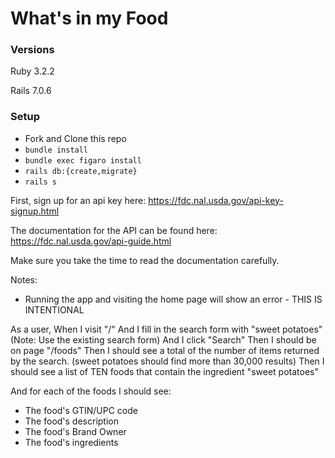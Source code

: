 # What's in my Food

### Versions

Ruby 3.2.2

Rails 7.0.6

### Setup

- Fork and Clone this repo
- `bundle install`
- `bundle exec figaro install`
- `rails db:{create,migrate}`
- `rails s`

First, sign up for an api key here: https://fdc.nal.usda.gov/api-key-signup.html

The documentation for the API can be found here: https://fdc.nal.usda.gov/api-guide.html

Make sure you take the time to read the documentation carefully. 

Notes:
  * Running the app and visiting the home page will show an error - THIS IS INTENTIONAL


As a user,
When I visit "/"
And I fill in the search form with "sweet potatoes"
(Note: Use the existing search form)
And I click "Search"
Then I should be on page "/foods"
Then I should see a total of the number of items returned by the search.
(sweet potatoes should find more than 30,000 results)
Then I should see a list of TEN foods that contain the ingredient "sweet potatoes"

And for each of the foods I should see:
- The food's GTIN/UPC code
- The food's description
- The food's Brand Owner
- The food's ingredients
